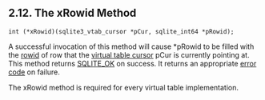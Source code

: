 ## 2\.12\. The xRowid Method



```
int (*xRowid)(sqlite3_vtab_cursor *pCur, sqlite_int64 *pRowid);

```

A successful invocation of this method will cause \*pRowid to be
filled with the [rowid](lang_createtable.html#rowid) of row that the
[virtual table cursor](c3ref/vtab_cursor.html) pCur is currently pointing at.
This method returns [SQLITE\_OK](rescode.html#ok) on success.
It returns an appropriate [error code](rescode.html) on failure.


The xRowid method is required for every virtual table implementation.




